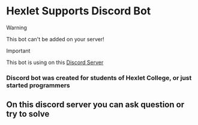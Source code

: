 # Hexlet Supports Discord Bot

>[!WARNING]
>This bot can't be added on your server!

>[!IMPORTANT]
>This bot is using on this [Discord Server](https://discord.gg/ZQyY7s9cBD)

### Discord bot was created for students of Hexlet College, or just started programmers

On this discord server you can ask question or try to solve
---
